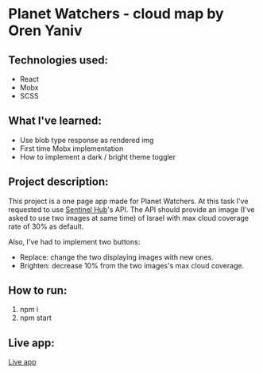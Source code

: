# Planet Watchers - cloud map by Oren Yaniv

## Technologies used:

- React
- Mobx
- SCSS

## What I've learned:

- Use blob type response as rendered img
- First time Mobx implementation
- How to implement a dark / bright theme toggler

## Project description:

This project is a one page app made for Planet Watchers.
At this task I've requested to use [Sentinel Hub](https://www.sentinel-hub.com/)'s API.
The API should provide an image (I've asked to use two images at same time) of Israel with max cloud coverage rate of 30% as default.

Also, I've had to implement two buttons:

- Replace: change the two displaying images with new ones.
- Brighten: decrease 10% from the two images's max cloud coverage.

## How to run:

1. npm i
2. npm start

## Live app:

[Live app](https://lizon57.github.io/planetWatchers---Cloud-map/)

